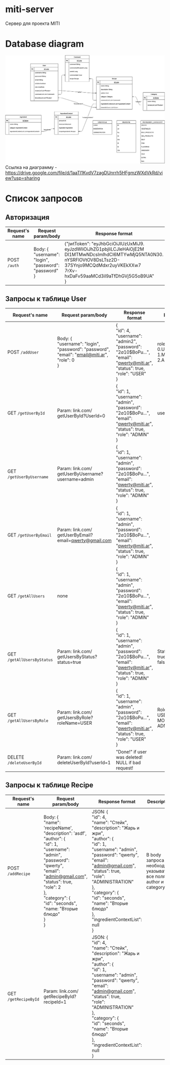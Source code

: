 # miti-server
Сервер для проекта MITI
# Database diagram
![alt text](https://github.com/CookingMachine/miti-server/blob/master/DBdiagram.jpg)
Ссылка на диаграмму - https://drive.google.com/file/d/1aaTl1KvdV7zagDUnrrh5HFgmzWXdVkRd/view?usp=sharing
# Список запросов
## Авторизация

|Request's name|Request param/body|Response format|Description|
|---|---|---|---|
|POST `/auth`|Body: {<br>"username": "login",<br> "password": "password"<br>}|{"jwtToken": "eyJhbGciOiJIUzUxMiJ9.<br>eyJzdWIiOiJhZG1pbjIiLCJleHAiOjE2M<br>DI1MTMwNDcsImlhdCI6MTYwMjQ5NTA0N30.<br>nYSRFlOVtOV8DsLTsz2D-37SYnjo9MCQdMdxr2uyVKEkXXw7<br>7rXv-hxDaFv59aaMCd3il9aTfDhGVj5G5oB9UA"<br>}|Каждый запрос на сервер сопровождается с header:authorization : "Bearer jwtToken"|

## Запросы к таблице User
|Request's name|Request param/body|Response format|Description|
|---|---|---|---|
|POST `/addUser`|Body: {<br>"username": "login",<br>"password": "password",<br>"email": "email@miti.ar",<br>"role": 0<br>}| {<br>"id": 4,<br>"username": "admin2",<br>"password": "$2a$10$BoPu...",<br>"email": "qwerty@miti.ar",<br>"status": true,<br>"role": "USER"<br>}|role:<br>0.USER<br>1.MODERATOR<br>2.ADMIN|
|GET `/getUserById`|Param: link.com/<br>getUserById?UserId=0|{<br>"id": 1,<br>"username": "admin",<br>"password": "$2a$10$BoPu...",<br>"email": "qwerty@miti.ar",<br>"status": true,<br>"role": "ADMIN"<br>}|userId:1-infinity|
|GET `/getUserByUsername`|Param: link.com/<br>getUserByUsername?username=admin|{<br>"id": 1,<br>"username": "admin",<br>"password": "$2a$10$BoPu...",<br>"email": "qwerty@miti.ar",<br>"status": true,<br>"role": "ADMIN"<br>}||
|GET `/getUserByEmail`|Param: link.com/<br>getUserByEmail?email=qwerty@gmail.com|{<br>"id": 1,<br>"username": "admin",<br>"password": "$2a$10$BoPu...",<br>"email": "qwerty@miti.ar",<br>"status": true,<br>"role": "ADMIN"<br>}||
|GET `/getAllUsers`|none|{<br>"id": 1,<br>"username": "admin",<br>"password": "$2a$10$BoPu...",<br>"email": "qwerty@miti.ar",<br>"status": true,<br>"role": "ADMIN"<br>}||
|GET `/getAllUsersByStatus`|Param: link.com/<br>getUsersByStatus?status=true|{<br>"id": 1,<br>"username": "admin",<br>"password": "$2a$10$BoPu...",<br>"email": "qwerty@miti.ar",<br>"status": true,<br>"role": "ADMIN"<br>}|Status:<br>true - active<br>false - inactive|
|GET `/getAllUsersByRole`|Param: link.com/<br>getUsersByRole?roleName=USER|{<br>"id": 1,<br>"username": "admin",<br>"password": "$2a$10$BoPu...",<br>"email": "qwerty@miti.ar",<br>"status": true,<br>"role": "USER"<br>}|Rolename: <br>USER<br>MODERATION<br>ADMINISTRATION|
|DELETE `/deleteUserById`|Param: link.com/<br>deleteUserById?userId=1|"Done!" if user was deleted!<br>NULL if bad request!||
## Запросы к таблице Recipe
|Request's name|Request param/body|Response format|Description|
|---|---|---|---|
|POST `/addRecipe`|Body: {<br>"name": 'recipeName',<br>"description": 'asdf',<br>"author": {<br>"id": 1,<br>"username": "admin",<br>"password": "qwerty",<br>"email": "admin@gmail.com",<br>"status": true,<br>"role": 2<br>},<br>"category": {<br>"id": "seconds",<br>"name: "Вторые блюдо"<br>}<br>}|JSON: {<br>"id": 4,<br>"name": "Стейк",<br>"description": "Жарь и жри",<br>"author": {<br>"id": 1,<br>"username": "admin",<br>"password": "qwerty",<br>"email": "admin@gmail.com",<br>"status": true,<br>"role": "ADMINISTRATION"<br>},<br>"category": {<br>"id": "seconds",<br>"name": "Вторые блюдо"<br>},<br>"ingredientContextList": null<br>}|В body запроса необходимо указывать все поля author и category|
|GET `/getRecipeById`|Param: link.com/<br>getRecipeById?recipeId=1|JSON: {<br>"id": 4,<br>"name": "Стейк",<br>"description": "Жарь и жри",<br>"author": {<br>"id": 1,<br>"username": "admin",<br>"password": "qwerty",<br>"email": "admin@gmail.com",<br>"status": true,<br>"role": "ADMINISTRATION"<br>},<br>"category": {<br>"id": "seconds",<br>"name": "Вторые блюдо"<br>},<br>"ingredientContextList": null<br>}||
